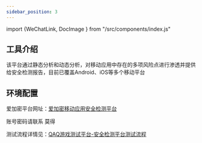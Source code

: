 ```yaml
---
sidebar_position: 3
---
```

import {WeChatLink, DocImage } from "/src/components/index.js"

## 工具介绍

该平台通过静态分析和动态分析，对移动应用中存在的多项风险点进行渗透并提供给安全检测报告，目前已覆盖Android、iOS等多个移动平台

## 环境配置

爱加密平台网址：[爱加密移动应用安全检测平台](http://10.23.193.148:8080/detection-web/#/login)

<DocImage src='ace/image-20220919180749417.png'></DocImage>

账号密码请联系<WeChatLink name='莫得'>  莫得  </WeChatLink>

测试流程详情见：[QAQ游戏测试平台-安全检测平台测试流程](https://qaq.com/docs/services/safe/safeTest/process/ACE反外挂测试)


